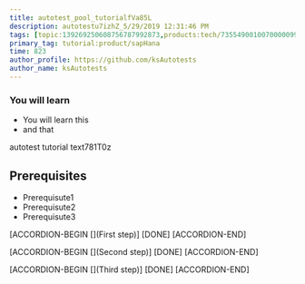 ```yaml
---
title: autotest_pool_tutorialfVa85L
description: autotestu7izhZ_5/29/2019 12:31:46 PM
tags: [topic:139269250608756787992873,products:tech/73554900100700000996,tutorial:experience/advanced]
primary_tag: tutorial:product/sapHana
time: 823
author_profile: https://github.com/ksAutotests
author_name: ksAutotests
---
```

### You will learn
- You will learn this
- and that

autotest tutorial text781T0z

## Prerequisites
- Prerequisute1
- Prerequisute2
- Prerequisute3

[ACCORDION-BEGIN [](First step)]
[DONE]
[ACCORDION-END]

[ACCORDION-BEGIN [](Second step)]
[DONE]
[ACCORDION-END]

[ACCORDION-BEGIN [](Third step)]
[DONE]
[ACCORDION-END]

